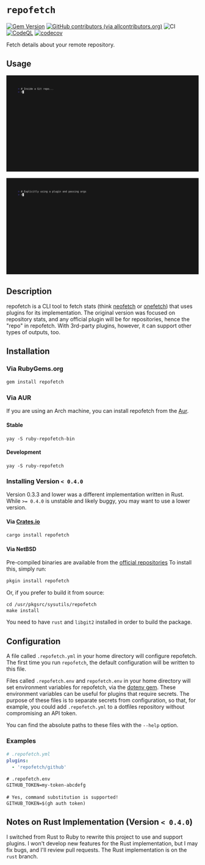 # `repofetch`

[![Gem Version](https://badge.fury.io/rb/repofetch.svg)](https://badge.fury.io/rb/repofetch)
[![GitHub contributors (via allcontributors.org)](https://img.shields.io/github/all-contributors/spenserblack/repofetch)](./CREDITS.md)
![CI](https://github.com/spenserblack/repofetch/workflows/CI/badge.svg)
[![CodeQL](https://github.com/spenserblack/repofetch/actions/workflows/codeql.yml/badge.svg)](https://github.com/spenserblack/repofetch/actions/workflows/codeql.yml)
[![codecov](https://codecov.io/gh/spenserblack/repofetch/branch/master/graph/badge.svg?token=3572AEWQAY)](https://codecov.io/gh/spenserblack/repofetch)

Fetch details about your remote repository.

## Usage

![basic demo](./demos/demo.gif)

![advanced plugin usage](./demos/github-plugin.gif)

## Description

repofetch is a CLI tool to fetch stats (think [neofetch] or
[onefetch]) that uses plugins for its implementation. The original version was focused on
repository stats, and any official plugin will be for repositories, hence the "repo" in
repofetch. With 3rd-party plugins, however, it can support other types of outputs, too.

## Installation

### Via RubyGems.org

```bash
gem install repofetch
```

### Via AUR

If you are using an Arch machine, you can install repofetch from the [Aur](https://aur.archlinux.org).

#### Stable

```
yay -S ruby-repofetch-bin
```

#### Development

```
yay -S ruby-repofetch
```

### Installing Version `< 0.4.0`

Version 0.3.3 and lower was a different implementation written in Rust. While `>= 0.4.0` is unstable
and likely buggy, you may want to use a lower version.

#### Via [Crates.io](https://crates.io/crates/repofetch)

```bash
cargo install repofetch
```

#### Via NetBSD

Pre-compiled binaries are available from the [official repositories](https://pkgsrc.se/sysutils/repofetch)
To install this, simply run:

```bash
pkgin install repofetch
```

Or, if you prefer to build it from source:

```
cd /usr/pkgsrc/sysutils/repofetch
make install
```

You need to have `rust` and `libgit2` installed in order to build the package.

## Configuration

A file called `.repofetch.yml` in your home directory will configure repofetch. The
first time you run `repofetch`, the default configuration will be written to this file.

Files called `.repofetch.env` and `repofetch.env` in your home directory will set
environment variables for repofetch, via the [dotenv gem][dotenv]. These environment
variables can be useful for plugins that require secrets. The purpose of these files
is to separate secrets from configuration, so that, for example, you could add
`.repofetch.yml` to a dotfiles repository without compromising an API token.

You can find the absolute paths to these files with the `--help` option.

### Examples

```yaml
# .repofetch.yml
plugins:
  - 'repofetch/github'
```

```dotenv
# .repofetch.env
GITHUB_TOKEN=my-token-abcdefg

# Yes, command substitution is supported!
GITHUB_TOKEN=$(gh auth token)
```

## Notes on Rust Implementation (Version `< 0.4.0`)

I switched from Rust to Ruby to rewrite this project to use and support
plugins. I won't develop new features for the Rust implementation, but I may
fix bugs, and I'll review pull requests. The Rust implementation is on the
`rust` branch.

[dotenv]: https://github.com/bkeepers/dotenv
[neofetch]: https://github.com/dylanaraps/neofetch
[onefetch]: https://github.com/o2sh/onefetch
